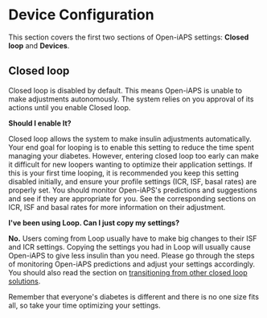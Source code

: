 # Device Configuration
This section covers the first two sections of Open-iAPS settings: <b>Closed loop</b> and <b>Devices</b>.

## Closed loop
Closed loop is disabled by default. This means Open-iAPS is unable to make adjustments autonomously. The system relies on you approval of its actions until you enable Closed loop.

<b>Should I enable It?</b>

Closed loop allows the system to make insulin adjustments automatically. Your end goal for looping is to enable this setting to reduce the time spent managing your diabetes. However, entering closed loop too early can make it difficult for new loopers wanting to optimize their application settings. If this is your first time looping, it is recommended you keep this setting disabled initially, and ensure your profile settings (ICR, ISF, basal rates) are properly set. You should monitor Open-iAPS's predictions and suggestions and see if they are appropriate for you. See the corresponding sections on ICR, ISF and basal rates for more information on their adjustment.

<b>I've been using Loop. Can I just copy my settings?</b>

<b>No.</b> Users coming from Loop usually have to make big changes to their ISF and ICR settings. Copying the settings you had in Loop will usually cause Open-iAPS to give less insulin than you need. Please go through the steps of monitoring Open-iAPS predictions and adjust your settings accordingly. You should also read the section on [transitioning from other closed loop solutions](transition-qa.md).

Remember that everyone's diabetes is different and there is no one size fits all, so take your time optimizing your settings.
